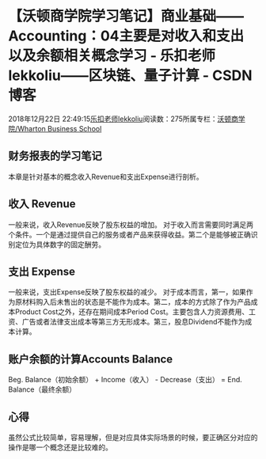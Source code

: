 
# 【沃顿商学院学习笔记】商业基础——Accounting：04主要是对收入和支出以及余额相关概念学习 - 乐扣老师lekkoliu——区块链、量子计算 - CSDN博客

2018年12月22日 22:49:15[乐扣老师lekkoliu](https://me.csdn.net/lsttoy)阅读数：275所属专栏：[沃顿商学院/Wharton Business School](https://blog.csdn.net/column/details/33347.html)



## 财务报表的学习笔记
本章是针对基本的概念收入Revenue和支出Expense进行剖析。
## 收入 Revenue
一般来说，收入Revenue反映了股东权益的增加。
对于收入而言需要同时满足两个条件。一个是通过提供自己的服务或者产品来获得收益。第二个是能够被正确识别定位为具体数字的固定酬劳。
## 支出 Expense
一般来说，支出Expense反映了股东权益的减少。
对于成本而言，第一，如果作为原材料购入后未售出的状态是不能作为成本。第二，成本的方式除了作为产品成本Product Cost之外，还存在期间成本Period Cost。主要包含人力资源费用、工资、广告或者法律支出成本等第三方无形成本。第三，股息Dividend不能作为成本计算。
## 账户余额的计算Accounts Balance
Beg. Balance（初始余额） + Income（收入） - Decrease（支出） = End. Balance（最终余额）
## 心得
虽然公式比较简单，容易理解，但是对应具体实际场景的时候，要正确区分对应的操作是哪一个概念还是比较难的。

